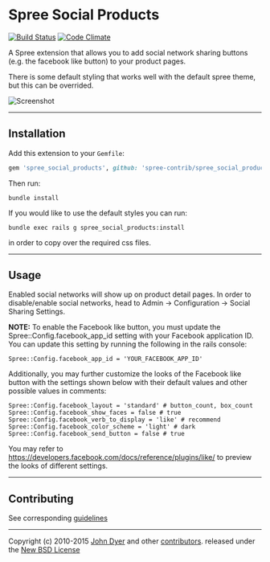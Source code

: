 # Spree Social Products

[![Build Status](https://travis-ci.org/spree-contrib/spree_social_products.svg?branch=master)](https://travis-ci.org/spree-contrib/spree_social_products)
[![Code Climate](https://codeclimate.com/github/spree-contrib/spree_social_products/badges/gpa.svg)](https://codeclimate.com/github/spree-contrib/spree_social_products)

A Spree extension that allows you to add social network sharing buttons (e.g. the facebook like button) to your product pages.

There is some default styling that works well with the default spree theme, but this can be overrided.

![Screenshot](http://i.minus.com/iPkrAfsR0nphT.png)

---

## Installation

Add this extension to your `Gemfile`:

```ruby
gem 'spree_social_products', github: 'spree-contrib/spree_social_products', branch: 'master'
```

Then run:

```
bundle install
```

If you would like to use the default styles you can run:

```
bundle exec rails g spree_social_products:install
```

in order to copy over the required css files.

---

## Usage

Enabled social networks will show up on product detail pages. In order to disable/enable social networks, head to Admin -> Configuration -> Social Sharing Settings.

__NOTE:__ To enable the Facebook like button, you must update the Spree::Config.facebook_app_id setting with your Facebook application ID. You can update this setting by running the following in the rails console:

```
Spree::Config.facebook_app_id = 'YOUR_FACEBOOK_APP_ID'
```

Additionally, you may further customize the looks of the Facebook like button with the settings shown below with their default values and other possible values in comments:

```
Spree::Config.facebook_layout = 'standard' # button_count, box_count
Spree::Config.facebook_show_faces = false # true
Spree::Config.facebook_verb_to_display = 'like' # recommend
Spree::Config.facebook_color_scheme = 'light' # dark
Spree::Config.facebook_send_button = false # true
```

You may refer to https://developers.facebook.com/docs/reference/plugins/like/ to preview the looks of different settings.

---

## Contributing

See corresponding [guidelines][1]

---

Copyright (c) 2010-2015 [John Dyer][2] and other [contributors][3]. released under the [New BSD License][4]

[1]: https://github.com/spree-contrib/spree_social_products/blob/master/CONTRIBUTING.md
[2]: https://github.com/LBRapid
[3]: https://github.com/spree-contrib/spree_social_products/graphs/contributors
[4]: https://github.com/spree-contrib/spree_social_products/blob/master/LICENSE.md

